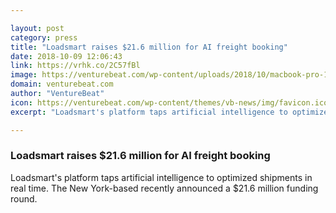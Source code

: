 ```yaml
---

layout: post
category: press
title: "Loadsmart raises $21.6 million for AI freight booking"
date: 2018-10-09 12:06:43
link: https://vrhk.co/2C57fBl
image: https://venturebeat.com/wp-content/uploads/2018/10/macbook-pro-15-full-screen.jpg?fit=1892%2C1143&strip=all
domain: venturebeat.com
author: "VentureBeat"
icon: https://venturebeat.com/wp-content/themes/vb-news/img/favicon.ico
excerpt: "Loadsmart's platform taps artificial intelligence to optimized shipments in real time. The New York-based recently announced a $21.6 million funding round."

---
```


### Loadsmart raises $21.6 million for AI freight booking

Loadsmart's platform taps artificial intelligence to optimized shipments in real time. The New York-based recently announced a $21.6 million funding round.